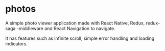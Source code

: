 # photos
A simple photo viewer application made with React Native, Redux, redux-saga -middleware and React Navigation to navigate.

It has features such as infinite scroll, simple error handling and loading indicators. 